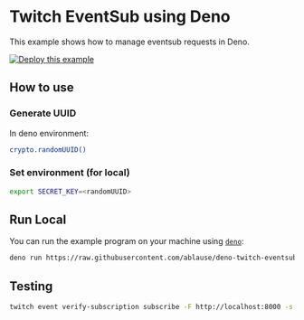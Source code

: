 # Twitch EventSub using Deno

This example shows how to manage eventsub requests in Deno.

[![Deploy this example](https://deno.com/deno-deploy-button.svg)](https://dash.deno.com/new?url=https://raw.githubusercontent.com/ablause/deno-twitch-eventsub/mod.ts)

## How to use

### Generate UUID

In deno environment:

```sh
crypto.randomUUID()
```

### Set environment (for local)

```sh
export SECRET_KEY=<randomUUID>
```

## Run Local

You can run the example program on your machine using
[`deno`](https://github.com/denoland/deno):

```sh
deno run https://raw.githubusercontent.com/ablause/deno-twitch-eventsub/mod.ts
```

## Testing

```sh
twitch event verify-subscription subscribe -F http://localhost:8000 -s $SECRET_KEY
```
